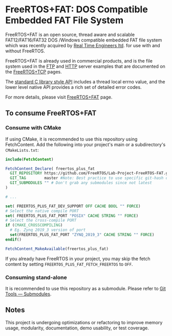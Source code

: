 # FreeRTOS+FAT: DOS Compatible Embedded FAT File System

FreeRTOS+FAT is an open source, thread aware and scalable FAT12/FAT16/FAT32 DOS
/Windows compatible embedded FAT file system which was recently acquired by
[Real Time Engineers ltd](). for use with and without FreeRTOS.

FreeRTOS+FAT is already used in commercial products, and is the file system
used in the
[FTP](https://www.freertos.org/FreeRTOS-Plus/FreeRTOS_Plus_TCP/FTP_Server.html)
and
[HTTP](https://www.freertos.org/FreeRTOS-Plus/FreeRTOS_Plus_TCP/HTTP_web_Server.html)
server examples that are documented on the
[FreeRTOS+TCP](https://www.freertos.org/FreeRTOS-Plus/FreeRTOS_Plus_TCP/index.html)
pages.

The
[standard C library style API](https://www.freertos.org/FreeRTOS-Plus/FreeRTOS_Plus_FAT/Standard_File_System_API.html)
includes a thread local errno value, and the lower level native API provides a
rich set of detailed error codes.

For more details, please visit
[FreeRTOS+FAT](https://www.freertos.org/FreeRTOS-Plus/FreeRTOS_Plus_FAT/index.html) page.

## To consume FreeRTOS+FAT

### Consume with CMake

If using CMake, it is recommended to use this repository using FetchContent.
Add the following into your project's main or a subdirectory's `CMakeLists.txt`:

```cmake
include(FetchContent)

FetchContent_Declare( freertos_plus_fat
  GIT_REPOSITORY https://github.com/FreeRTOS/Lab-Project-FreeRTOS-FAT.git
  GIT_TAG        master #Note: Best practice to use specific git-hash or tagged version
  GIT_SUBMODULES "" # Don't grab any submodules since not latest
)

# ...

set( FREERTOS_PLUS_FAT_DEV_SUPPORT OFF CACHE BOOL "" FORCE)
# Select the native compile PORT
set( FREERTOS_PLUS_FAT_PORT "POSIX" CACHE STRING "" FORCE)
# Select the cross-compile PORT
if (CMAKE_CROSSCOMPILING)
  # Eg. Zynq 2019_3 version of port
  set(FREERTOS_PLUS_FAT_PORT "ZYNQ_2019_3" CACHE STRING "" FORCE)
endif()

FetchContent_MakeAvailable(freertos_plus_fat)
```

If you already have FreeRTOS in your project, you may skip the fetch content by setting
`FREERTOS_PLUS_FAT_FETCH_FREERTOS` to `OFF`.

### Consuming stand-alone

It is recommended to use this repository as a submodule. Please refer to
[Git Tools — Submodules](https://git-scm.com/book/en/v2/Git-Tools-Submodules).

## Notes

This project is undergoing optimizations or refactoring to improve memory usage,
modularity, documentation, demo usability, or test coverage.
